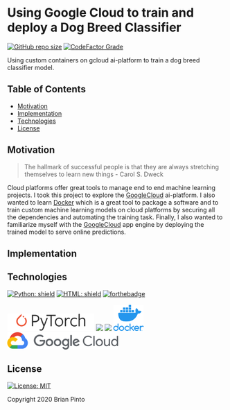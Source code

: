 # Using Google Cloud to train and deploy a Dog Breed Classifier

[![GitHub repo size](https://img.shields.io/github/repo-size/brianpinto91/dog-breed-prediction-gcloud?logo=GitHub)]()
[![CodeFactor Grade](https://img.shields.io/codefactor/grade/github/brianpinto91/dog-breed-prediction-gcloud/main)](https://www.codefactor.io/repository/github/brianpinto91/dog-breed-prediction-gcloud)

Using custom containers on gcloud ai-platform to train a dog breed classifier model.

## Table of Contents
* [Motivation](#motivation)
* [Implementation](#implementation)
* [Technologies](#technologies)
* [License](#license)

## Motivation

>The hallmark of successful people is that they are always stretching themselves to learn new things - Carol S. Dweck

Cloud platforms offer great tools to manage end to end machine learning projects. I took this project to explore the [GoogleCloud][gcloud_link] ai-platform. I also wanted to learn [Docker][docker_link] which is a great tool to package a software and to train custom machine learning models on cloud platforms by securing all the dependencies and automating the training task. Finally, I also wanted to familiarize myself with the [GoogleCloud][gcloud_link] app engine by deploying the trained model to serve online predictions.  

## Implementation


## Technologies

[![Python: shield](https://forthebadge.com/images/badges/made-with-python.svg)](https://forthebadge.com)
[![HTML: shield](https://forthebadge.com/images/badges/uses-html.svg)](https://forthebadge.com)
[![forthebadge](https://forthebadge.com/images/badges/uses-css.svg)](https://forthebadge.com)<br/><br/>
[<img target="_blank" src="github-page/static/img/Pytorch_logo.png" alt="pytorch logo" height=40>](https://flask.palletsprojects.com/en/1.1.x/)
[<img target="_blank" src="https://flask.palletsprojects.com/en/1.1.x/_images/flask-logo.png" height=50>](https://flask.palletsprojects.com/en/1.1.x/)
[<img target="_blank" src="https://number1.co.za/wp-content/uploads/2017/10/gunicorn_logo-300x85.png" height=50>](https://gunicorn.org)
[<img target="_blank" src="github-page/static/img/docker.png" alt="docker logo" height=60>](https://www.docker.com)
[<img target="_blank" src="github-page/static/img/Google_Cloud_Logo.svg" alt="gcloud logo" height=40>](https://cloud.google.com)



## License
[![License: MIT](https://img.shields.io/badge/License-MIT-yellow.svg)](LICENSE.md)

Copyright 2020 Brian Pinto

[gcloud_link]: https://cloud.google.com/
[docker_link]: https://www.docker.com/
[python_install_link]: https://docs.python-guide.org/starting/install3/linux/
[venv_setup_link]: https://docs.python.org/3/library/venv.html
[flask_link]: https://flask.palletsprojects.com/en/1.1.x/api/
[gunicorn_link]: https://gunicorn.org/
[heroku_link]: https://www.heroku.com/
[jinja_link]: https://jinja.palletsprojects.com/en/2.11.x/